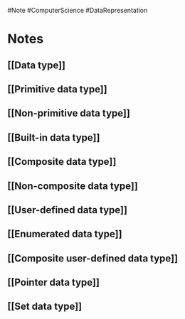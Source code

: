 #Note #ComputerScience #DataRepresentation 

# Notes

## [[Data type]]
## [[Primitive data type]]
## [[Non-primitive data type]]
## [[Built-in data type]]
## [[Composite data type]]
## [[Non-composite data type]]
## [[User-defined data type]]
## [[Enumerated data type]]
## [[Composite user-defined data type]]
## [[Pointer data type]]
## [[Set data type]]